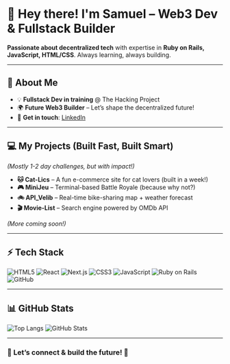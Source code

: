 # **👋 Hey there! I'm Samuel – Web3 Dev & Fullstack Builder**

**Passionate about decentralized tech** with expertise in **Ruby on Rails, JavaScript, HTML/CSS**. Always learning, always building.

---

## **🚀 About Me**
- 💡 **Fullstack Dev in training** @ The Hacking Project
- 🌍 **Future Web3 Builder** – Let’s shape the decentralized future!
- 📩 **Get in touch**: [LinkedIn](https://www.linkedin.com/in/samuel-chauche/)

---

## **💻 My Projects (Built Fast, Built Smart)**
*(Mostly 1-2 day challenges, but with impact!)*

- **🐱 Cat-Lics** – A fun e-commerce site for cat lovers (built in a week!)
- **🎮 MiniJeu** – Terminal-based Battle Royale (because why not?)
- **🚲 API_Velib** – Real-time bike-sharing map + weather forecast
- **🎬 Movie-List** – Search engine powered by OMDb API

*(More coming soon!)*

---

## **⚡ Tech Stack**
![HTML5](https://img.shields.io/badge/-HTML5-E34F26?logo=html5&logoColor=white&style=flat)
![React](https://img.shields.io/badge/-React-61DAFB?logo=react&logoColor=black&style=flat)
![Next.js](https://img.shields.io/badge/-Next.js-000000?logo=nextdotjs&logoColor=white&style=flat)
![CSS3](https://img.shields.io/badge/-CSS3-1572B6?logo=css3&logoColor=white&style=flat)
![JavaScript](https://img.shields.io/badge/-JavaScript-F7DF1E?logo=javascript&logoColor=black&style=flat)
![Ruby on Rails](https://img.shields.io/badge/-Ruby_on_Rails-CC0000?logo=ruby-on-rails&logoColor=white&style=flat)
![GitHub](https://img.shields.io/badge/-GitHub-181717?logo=github&logoColor=white&style=flat)

---

## **📊 GitHub Stats**
![Top Langs](https://github-readme-stats.vercel.app/api/top-langs/?username=SamuelChauche&theme=dark&hide_border=true&layout=compact)
![GitHub Stats](https://github-readme-stats.vercel.app/api?username=SamuelChauche&theme=dark&hide_border=true&count_private=true)

---

### **👋 Let’s connect & build the future!** 🚀
